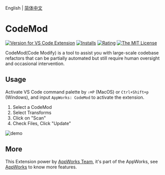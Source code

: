 English | [简体中文](https://github.com/appworks-lab/appworks/blob/master/extensions/codemod/README.zh-CN.md)

# CodeMod

[![Version for VS Code Extension](https://vsmarketplacebadge.apphb.com/version-short/iceworks-team.iceworks-codemod.svg?logo=visual-studio-code)](https://marketplace.visualstudio.com/items?itemName=iceworks-team.iceworks-codemod)
[![Installs](https://vsmarketplacebadge.apphb.com/installs-short/iceworks-team.iceworks-codemod.svg)](https://marketplace.visualstudio.com/items?itemName=iceworks-team.iceworks-codemod)
[![Rating](https://vsmarketplacebadge.apphb.com/rating-short/iceworks-team.iceworks-codemod.svg)](https://marketplace.visualstudio.com/items?itemName=iceworks-team.iceworks-codemod)
[![The MIT License](https://img.shields.io/badge/license-MIT-blue.svg)](http://opensource.org/licenses/MIT)

CodeMod(Code Modify) is a tool to assist you with large-scale codebase refactors that can be partially automated but still require human oversight and occasional intervention.

## Usage

Activate VS Code command palette by `⇧⌘P` (MacOS) or `Ctrl+Shift+p` (Windows), and input `AppWorks: CodeMod` to activate the extension.

1. Select a CodeMod
2. Select Transforms
3. Click on "Scan"
4. Check Files, Click "Update"

![demo](https://img.alicdn.com/imgextra/i2/O1CN010cWCws22u21x1KNkv_!!6000000007179-1-tps-1446-906.gif)

## More

This Extension power by [AppWorks Team](https://marketplace.visualstudio.com/publishers/iceworks-team), it's part of the AppWorks, see [AppWorks](https://marketplace.visualstudio.com/items?itemName=iceworks-team.iceworks) to know more features.
